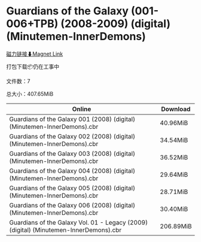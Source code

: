 # Guardians of the Galaxy (001-006+TPB) (2008-2009) (digital) (Minutemen-InnerDemons)

[磁力链接⬇Magnet Link](magnet:?xt=urn:btih:5414cbbeed987a035e6700cde6c2162cfd2b1d2c&dn=Guardians%20of%20the%20Galaxy%20%28001-006%2BTPB%29%20%282008-2009%29%20%28digital%29%20%28Minutemen-InnerDemons%29)

打包下载📦仍在工事中

文件数：7

总大小：407.65MiB

Online | Download
--- | ---
Guardians of the Galaxy 001 (2008) (digital) (Minutemen-InnerDemons).cbr | 40.96MiB
Guardians of the Galaxy 002 (2008) (digital) (Minutemen-InnerDemons).cbr | 34.54MiB
Guardians of the Galaxy 003 (2008) (digital) (Minutemen-InnerDemons).cbr | 36.52MiB
Guardians of the Galaxy 004 (2008) (digital) (Minutemen-InnerDemons).cbr | 29.64MiB
Guardians of the Galaxy 005 (2008) (digital) (Minutemen-InnerDemons).cbr | 28.71MiB
Guardians of the Galaxy 006 (2008) (digital) (Minutemen-InnerDemons).cbr | 30.40MiB
Guardians of the Galaxy Vol. 01 - Legacy (2009) (digital) (Minutemen-InnerDemons).cbr | 206.89MiB